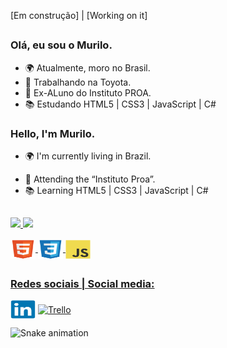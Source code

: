 [Em construção] | [Working on it]

##

### Olá, eu sou o Murilo.

- 🌍 Atualmente, moro no Brasil.
- 🔭 Trabalhando na Toyota.
- 🌱 Ex-ALuno do Instituto PROA.
- 📚 Estudando HTML5 | CSS3 | JavaScript | C#

### Hello, I'm Murilo.

- 🌍 I'm currently living in Brazil.
<!-- - 🔭 Unemployed. -->
- 🌱 Attending the “Instituto Proa”.
- 📚 Learning HTML5 | CSS3 | JavaScript | C# 
##

<div>
    <a href="https://github.com/muriloesantos">
    <img height="150em" src="https://github-readme-stats.vercel.app/api?username=muriloesantos&show_icons=true&theme=dark&include_all_commits=true&count_private=true"/>
    <img height="150em" src="https://github-readme-stats.vercel.app/api/top-langs/?username=muriloesantos&layout=compact&langs_count=7&theme=dark"/>
</div>
  
  <div style="display: inline_block"><br>
    <!-- <img align="center" alt="" height="30" width="40" src=""> -->
    <img align="center" alt="HTML5" height="30" width="40" src="https://github.com/devicons/devicon/blob/master/icons/html5/html5-original.svg">
    <img align="center" alt="CSS3" height="30" width="40" src="https://raw.githubusercontent.com/devicons/devicon/master/icons/css3/css3-original.svg">
    <img align="center" alt="JavaScript" height="30" width="40" src="https://github.com/devicons/devicon/blob/master/icons/javascript/javascript-original.svg">
<!--     <img align="center" alt="C#" height="30" width="40" src="https://github.com/devicons/devicon/blob/master/icons/csharp/csharp-original.svg"> -->
<!--     <img align="center" alt="Arduino" height="30" width="40" src="https://github.com/devicons/devicon/blob/master/icons/arduino/arduino-original.svg"> -->
</div>
    
##

### Redes sociais | Social media:
    
<div>
<!-- <a href="" target="_blank"><img align="center" alt="" height="30" width="40" src="" target="_blank"></a> -->
    <a href="https://www.linkedin.com/in/muriloesantos/" target="_blank"><img align="center" alt="LinkedIn-img" height="30" width="40" src="https://github.com/devicons/devicon/blob/master/icons/linkedin/linkedin-original.svg" target="_blank"></a>
    <a href="https://trello.com/muriloesantos" target="_blank"><img align="center" alt="Trello" height="30" width="40" src="https://cdn.jsdelivr.net/gh/devicons/devicon/icons/trello/trello-plain.svg" target="_blank"></a>
</div>
    
![Snake animation](https://github.com/muriloesantos/muriloesantos/blob/output/github-contribution-grid-snake.svg)
